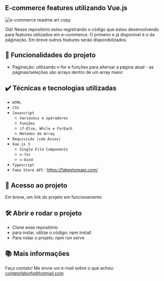 ## E-commerce features utilizando Vue.js

![e-commerce readme art copy](https://user-images.githubusercontent.com/84576249/179309142-5d7d8f31-ed3d-4fa9-a022-0c1b4403e46d.png)

Olá! Nesse repositório estou registrando o código que estou desenvolvendo para features utilizados em e-commerce. O primeiro e já disponível é o da páginação. Em breve outros features serão disponibilizados.

## 🔨 Funcionalidades do projeto

- Paginação: utilizando v-for e funções para alternar a página atual - as páginas/seleções são arrays dentro de um array maior.

## ✔️ Técnicas e tecnologias utilizadas


- `HTML`
- `CSS`
- `Javascript`
  - `Variáveis e operadores`
  - `Funções`
  - `if-Else, While e ForEach`
  - `Métodos de Array`
- `Requisição (com Axios)`
- `Vue.js 3`
  - `Single File Components`
  - `v-for`
  - `v-bind`
- `Typescript`
- `Fake Store API` : https://fakestoreapi.com/


## 📁 Acesso ao projeto

Em breve, um link do projeto em funcionamento

## 🛠️ Abrir e rodar o projeto

- Clone esse repositório
- para instar, utilize o código: npm install
- Para rodar o projeto: npm run serve

## 📚 Mais informações 

Faça contato! Me envie um e-mail sobre o que achou: contatofabiofg@hotmail.com

